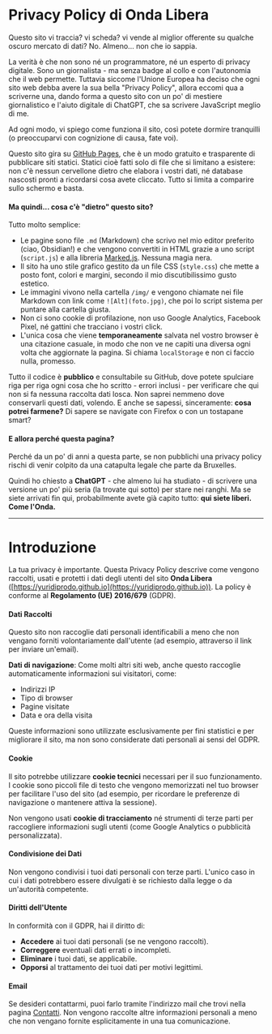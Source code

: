 # **Privacy Policy di Onda Libera**

Questo sito vi traccia? vi scheda? vi vende al miglior offerente su qualche oscuro mercato di dati? No. Almeno... non che io sappia.

La verità è che non sono né un programmatore, né un esperto di privacy digitale. Sono un giornalista - ma senza badge al collo e con l'autonomia che il web permette. Tuttavia siccome l'Unione Europea ha deciso che ogni sito web debba avere la sua bella "Privacy Policy", allora eccomi qua a scriverne una, dando forma a questo sito con un po' di mestiere giornalistico e l'aiuto digitale di ChatGPT, che sa scrivere JavaScript meglio di me.

Ad ogni modo, vi spiego come funziona il sito, così potete dormire tranquilli (o preoccuparvi con cognizione di causa, fate voi).

Questo sito gira su [GitHub Pages](https://pages.github.com/), che è un modo gratuito e trasparente di pubblicare siti statici. Statici cioè fatti solo di file che si limitano a esistere: non c'è nessun cervellone dietro che elabora i vostri dati, né database nascosti pronti a ricordarsi cosa avete cliccato. Tutto si limita a comparire sullo schermo e basta.

#### Ma quindi... cosa c'è "dietro" questo sito?

Tutto molto semplice:

- Le pagine sono file `.md` (Markdown) che scrivo nel mio editor preferito (ciao, Obsidian!) e che vengono convertiti in HTML grazie a uno script (`script.js`) e alla libreria [Marked.js](https://marked.js.org/). Nessuna magia nera.
- Il sito ha uno stile grafico gestito da un file CSS (`style.css`) che mette a posto font, colori e margini, secondo il mio discutibilissimo gusto estetico.
- Le immagini vivono nella cartella `/img/` e vengono chiamate nei file Markdown con link come `![Alt](foto.jpg)`, che poi lo script sistema per puntare alla cartella giusta.
- Non ci sono cookie di profilazione, non uso Google Analytics, Facebook Pixel, né gattini che tracciano i vostri click.
- L'unica cosa che viene **temporaneamente** salvata nel vostro browser è una citazione casuale, in modo che non ve ne capiti una diversa ogni volta che aggiornate la pagina. Si chiama `localStorage` e non ci faccio nulla, promesso.

Tutto il codice è **pubblico** e consultabile su GitHub, dove potete spulciare riga per riga ogni cosa che ho scritto - errori inclusi - per verificare che qui non si fa nessuna raccolta dati losca. Non saprei nemmeno dove conservarli questi dati, volendo. E anche se sapessi, sinceramente: **cosa potrei farmene?** Di sapere se navigate con Firefox o con un tostapane smart?

#### E allora perché questa pagina?

Perché da un po' di anni a questa parte, se non pubblichi una privacy policy rischi di venir colpito da una catapulta legale che parte da Bruxelles.

Quindi ho chiesto a **ChatGPT** - che almeno lui ha studiato - di scrivere una versione un po' più seria (la trovate qui sotto) per stare nei ranghi. Ma se siete arrivati fin qui, probabilmente avete già capito tutto: **qui siete liberi. Come l'Onda.**

---

# Introduzione

La tua privacy è importante. Questa Privacy Policy descrive come vengono raccolti, usati e protetti i dati degli utenti del sito **Onda Libera** ([https://yuridiprodo.github.io](https://yuridiprodo.github.io)). La policy è conforme al **Regolamento (UE) 2016/679** (GDPR).

#### Dati Raccolti

Questo sito non raccoglie dati personali identificabili a meno che non vengano forniti volontariamente dall'utente (ad esempio, attraverso il link per inviare un'email).

**Dati di navigazione**: Come molti altri siti web, anche questo raccoglie automaticamente informazioni sui visitatori, come:

- Indirizzi IP
- Tipo di browser
- Pagine visitate
- Data e ora della visita

Queste informazioni sono utilizzate esclusivamente per fini statistici e per migliorare il sito, ma non sono considerate dati personali ai sensi del GDPR.

#### Cookie

Il sito potrebbe utilizzare **cookie tecnici** necessari per il suo funzionamento. I cookie sono piccoli file di testo che vengono memorizzati nel tuo browser per facilitare l'uso del sito (ad esempio, per ricordare le preferenze di navigazione o mantenere attiva la sessione).

Non vengono usati **cookie di tracciamento** né strumenti di terze parti per raccogliere informazioni sugli utenti (come Google Analytics o pubblicità personalizzata).

#### Condivisione dei Dati

Non vengono condivisi i tuoi dati personali con terze parti. L'unico caso in cui i dati potrebbero essere divulgati è se richiesto dalla legge o da un'autorità competente.

#### Diritti dell'Utente

In conformità con il GDPR, hai il diritto di:

- **Accedere** ai tuoi dati personali (se ne vengono raccolti).
- **Correggere** eventuali dati errati o incompleti.
- **Eliminare** i tuoi dati, se applicabile.
- **Opporsi** al trattamento dei tuoi dati per motivi legittimi.

#### Email

Se desideri contattarmi, puoi farlo tramite l'indirizzo mail che trovi nella pagina [Contatti](/pages/contatti.html). Non vengono raccolte altre informazioni personali a meno che non vengano fornite esplicitamente in una tua comunicazione.